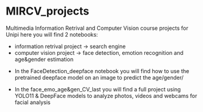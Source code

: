 # MIRCV_projects
Multimedia Information Retrival and Computer Vision course projects for Unipi
here you will find 2 notebooks:
- information retrival project -> search engine 
- computer vision project -> face detection, emotion recognition and age&gender estimation



* In the FaceDetection_deepface notebook you will find how to use the pretrained deepface model on an image to predict the age/gender/ 

* In the face_emo_age&gen_CV_last you will find a full project using YOLO11 & DeepFace models to analyze photos, videos and webcams for facial analysis



